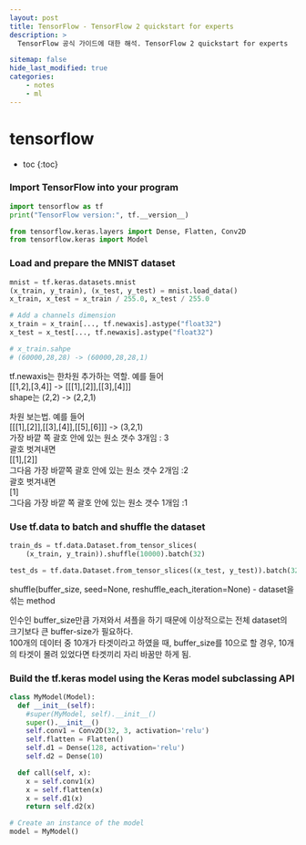 ```yaml
---
layout: post
title: TensorFlow - TensorFlow 2 quickstart for experts
description: >
  TensorFlow 공식 가이드에 대한 해석. TensorFlow 2 quickstart for experts  

sitemap: false
hide_last_modified: true
categories:
    - notes
    - ml
---
```


# tensorflow

* toc
{:toc}


### Import TensorFlow into your program
~~~python
import tensorflow as tf
print("TensorFlow version:", tf.__version__)

from tensorflow.keras.layers import Dense, Flatten, Conv2D
from tensorflow.keras import Model
~~~

### Load and prepare the MNIST dataset
~~~python
mnist = tf.keras.datasets.mnist
(x_train, y_train), (x_test, y_test) = mnist.load_data()
x_train, x_test = x_train / 255.0, x_test / 255.0

# Add a channels dimension
x_train = x_train[..., tf.newaxis].astype("float32")
x_test = x_test[..., tf.newaxis].astype("float32")

# x_train.sahpe 
# (60000,28,28) -> (60000,28,28,1)
~~~

tf.newaxis는 한차원 추가하는 역할. 예를 들어  
[[1,2],[3,4]] -> [[[1],[2]],[[3],[4]]]  
shape는 (2,2) -> (2,2,1)  

차원 보는법. 예를 들어  
[[[1],[2]],[[3],[4]],[[5],[6]]]  -> (3,2,1)  
가장 바깥 쪽 괄호 안에 있는 원소 갯수 3개임 : 3  
괄호 벗겨내면  
[[1],[2]]  
그다음 가장 바깥쪽 괄호 안에 있는 원소 갯수 2개임 :2  
괄호 벗겨내면  
[1]  
그다음 가장 바깥 쪽 괄호 안에 있는 원소 갯수 1개임 :1  

### Use tf.data to batch and shuffle the dataset

~~~python
train_ds = tf.data.Dataset.from_tensor_slices(
    (x_train, y_train)).shuffle(10000).batch(32)

test_ds = tf.data.Dataset.from_tensor_slices((x_test, y_test)).batch(32)
~~~

shuffle(buffer_size, seed=None, reshuffle_each_iteration=None) - dataset을 섞는 method

인수인 buffer_size만큼 가져와서 셔플을 하기 때문에 이상적으로는 전체 dataset의 크기보다 큰 buffer-size가 필요하다.   
100개의 데이터 중 10개가 타겟이라고 하였을 때, buffer_size를 10으로 할 경우, 10개의 타겟이 몰려 있었다면 타겟끼리 자리 바꿈만 하게 됨. 

### Build the tf.keras model using the Keras model subclassing API

~~~python
class MyModel(Model):
  def __init__(self):
    #super(MyModel, self).__init__()
    super().__init__()
    self.conv1 = Conv2D(32, 3, activation='relu')
    self.flatten = Flatten()
    self.d1 = Dense(128, activation='relu')
    self.d2 = Dense(10)

  def call(self, x):
    x = self.conv1(x)
    x = self.flatten(x)
    x = self.d1(x)
    return self.d2(x)

# Create an instance of the model
model = MyModel()
~~~